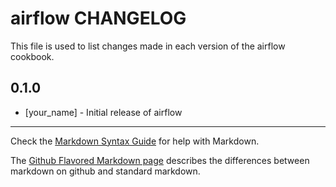 airflow CHANGELOG
=================

This file is used to list changes made in each version of the airflow cookbook.

0.1.0
-----
- [your_name] - Initial release of airflow

- - -
Check the [Markdown Syntax Guide](http://daringfireball.net/projects/markdown/syntax) for help with Markdown.

The [Github Flavored Markdown page](http://github.github.com/github-flavored-markdown/) describes the differences between markdown on github and standard markdown.
